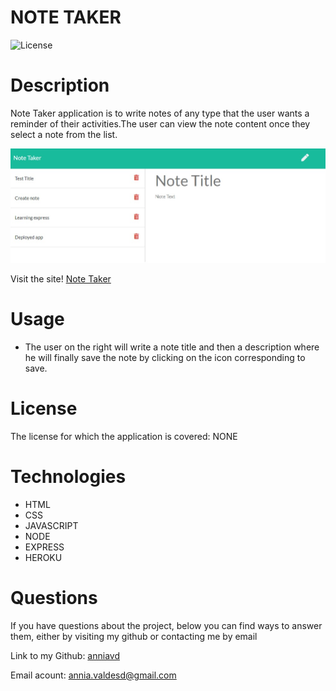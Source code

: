 # NOTE TAKER


![License](https://img.shields.io/badge/License-NONE-grenn.svg)
  

# Description

Note Taker application is to write notes of any type that the user wants a reminder of their activities.The user can view the note content once they select a note from the list.
  

  ![Homepage](/images/home-page.jpg)

 Visit the site! [Note Taker](https://powerful-peak-58251.herokuapp.com/)
 

# Usage 
 - The user on the right will write a note title and then a description where he will finally save the note by clicking on the icon corresponding to save.


# License
The license for which the application is covered:
NONE 

# Technologies 
 - HTML
- CSS
- JAVASCRIPT
- NODE
- EXPRESS
- HEROKU


# Questions

  If you have questions about the project, below you can find ways to answer them, either by visiting my github or contacting me by email
  
  Link to my Github: [anniavd](https://github.com/anniavd)

  
  Email acount: [annia.valdesd@gmail.com](mailto:annia.valdesd@gmail.com)
    
